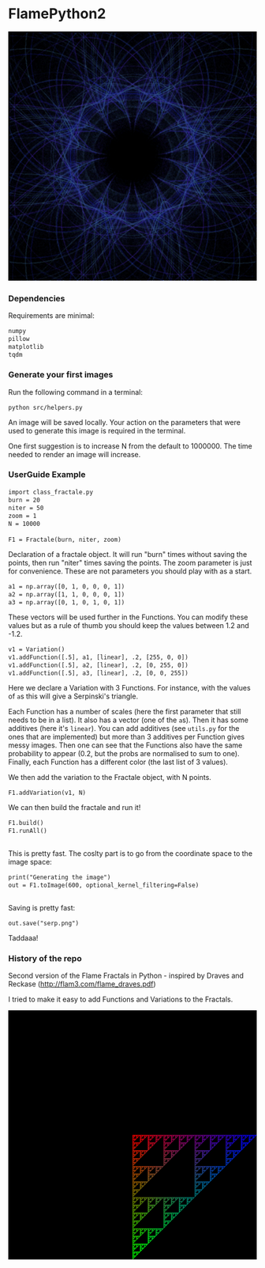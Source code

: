 # FlamePython2

<p align="center"> <img src="images/mess.png"></p>

### Dependencies

Requirements are minimal:
```
numpy
pillow
matplotlib
tqdm
```

### Generate your first images

Run the following command in a terminal:
```
python src/helpers.py 
```

An image will be saved locally.
Your action on the parameters that were used to generate this image is required in the terminal.   

One first suggestion is to increase N from the default to 1000000.
The time needed to render an image will increase.


### UserGuide Example

```
import class_fractale.py
burn = 20
niter = 50
zoom = 1
N = 10000

F1 = Fractale(burn, niter, zoom)

```
Declaration of a fractale object. It will run "burn" times without saving the points, then run "niter" times saving the points. 
The zoom parameter is just for convenience. These are not parameters you should play with as a start.

```
a1 = np.array([0, 1, 0, 0, 0, 1])
a2 = np.array([1, 1, 0, 0, 0, 1])
a3 = np.array([0, 1, 0, 1, 0, 1])
```
These vectors will be used further in the Functions. You can modify these values but as a rule of thumb you should keep the values between 1.2 and -1.2.


```
v1 = Variation()
v1.addFunction([.5], a1, [linear], .2, [255, 0, 0])
v1.addFunction([.5], a2, [linear], .2, [0, 255, 0])
v1.addFunction([.5], a3, [linear], .2, [0, 0, 255])

```

Here we declare a Variation with 3 Functions. For instance, with the values of `a`s this will give a Serpinski's triangle.

Each Function has a number of scales (here the first parameter that still needs to be in a list). It also has a vector (one of the `a`s).
Then it has some additives (here it's `linear`). You can add additives (see `utils.py` for the ones that are implemented) but more than 3 additives per Function gives messy images. 
Then one can see that the Functions also have the same probability to appear (0.2, but the probs are normalised to sum to one).
Finally, each Function has a different color (the last list of 3 values). 


We then add the variation to the Fractale object, with N points.
```
F1.addVariation(v1, N)

```

We can then build the fractale and run it!
```
F1.build()
F1.runAll()
   
```
This is pretty fast. The coslty part is to go from the coordinate space to the image space:
```
print("Generating the image")
out = F1.toImage(600, optional_kernel_filtering=False)
   
```

Saving is pretty fast:
```
out.save("serp.png")
```

Taddaaa!


### History of the repo

Second version of the Flame Fractals in Python - inspired by Draves and Reckase (http://flam3.com/flame_draves.pdf)

I tried to make it easy to add Functions and Variations to the Fractals. 

<p align="center"> <img src="images/Serp.png"></p>

